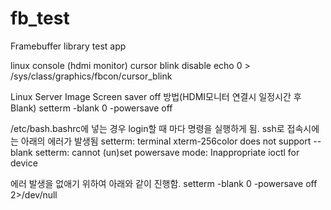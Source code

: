# fb_test
Framebuffer library test app


linux console (hdmi monitor) cursor blink disable
echo 0 > /sys/class/graphics/fbcon/cursor_blink

Linux Server Image Screen saver off 방법(HDMI모니터 연결시 일정시간 후 Blank)
setterm -blank 0 -powersave off

/etc/bash.bashrc에 넣는 경우 login할 때 마다 명령을 실행하게 됨. 
ssh로 접속시에는 아래의 에러가 발생됨
setterm: terminal xterm-256color does not support --blank
setterm: cannot (un)set powersave mode: Inappropriate ioctl for device

에러 발생을 없애기 위하여 아래와 같이 진행함.
setterm -blank 0 -powersave off 2>/dev/null
